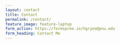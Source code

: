 ```yaml
---
layout: contact
title: Contact
permalink: /contact/
feature_image: feature-laptop
form_action: https://formspree.io/hgryoo@pnu.edu
form_heading: Contact Me
---
```

